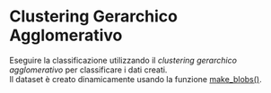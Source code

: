 # Clustering Gerarchico Agglomerativo

Eseguire la classificazione utilizzando il *clustering gerarchico agglomerativo* per classificare i dati creati.\
Il dataset è creato dinamicamente usando la funzione [make_blobs()](https://scikit-learn.org/stable/modules/generated/sklearn.datasets.make_blobs.html).